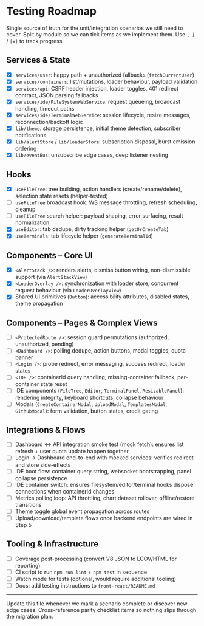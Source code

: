 # Testing Roadmap

Single source of truth for the unit/integration scenarios we still need to cover. Split by module so we can tick items as we implement them. Use `[ ]` / `[x]` to track progress.

## Services & State

- [x] `services/user`: happy path + unauthorized fallbacks (`fetchCurrentUser`)
- [x] `services/containers`: list/mutations, loader behaviour, payload validation
- [x] `services/api`: CSRF header injection, loader toggles, 401 redirect contract, JSON parsing fallbacks
- [x] `services/ide/FileSystemWebService`: request queueing, broadcast handling, timeout paths
- [x] `services/ide/TerminalWebService`: session lifecycle, resize messages, reconnection/backoff logic
- [x] `lib/theme`: storage persistence, initial theme detection, subscriber notifications
- [x] `lib/alertStore` / `lib/loaderStore`: subscription disposal, burst emission ordering
- [x] `lib/eventBus`: unsubscribe edge cases, deep listener nesting

## Hooks

- [x] `useFileTree`: tree building, action handlers (create/rename/delete), selection state resets (helper-tested)
- [ ] `useFileTree` broadcast hook: WS message throttling, refresh scheduling, cleanup
- [ ] `useFileTree` search helper: payload shaping, error surfacing, result normalization
- [x] `useEditor`: tab dedupe, dirty tracking helper (`getOrCreateTab`)
- [x] `useTerminals`: tab lifecycle helper (`generateTerminalId`)

## Components – Core UI

- [x] `<AlertStack />`: renders alerts, dismiss button wiring, non-dismissible support (via `AlertStackView`)
- [x] `<LoaderOverlay />`: synchronization with loader store, concurrent request behaviour (via `LoaderOverlayView`)
- [x] Shared UI primitives (`Button`): accessibility attributes, disabled states, theme propagation

## Components – Pages & Complex Views

- [ ] `<ProtectedRoute />`: session guard permutations (authorized, unauthorized, pending)
- [ ] `<Dashboard />`: polling dedupe, action buttons, modal toggles, quota banner
- [ ] `<Login />`: probe redirect, error messaging, success redirect, loader states
- [ ] `<IDE />`: containerId query handling, missing-container fallback, per-container state reset
- [ ] IDE components (`FileTree`, `Editor`, `TerminalPanel`, `ResizablePanel`): rendering integrity, keyboard shortcuts, collapse behaviour
- [ ] Modals (`CreateContainerModal`, `UploadModal`, `TemplatesModal`, `GithubModal`): form validation, button states, credit gating

## Integrations & Flows

- [ ] Dashboard ↔ API integration smoke test (mock fetch): ensures list refresh + user quota update happen together
- [ ] Login → Dashboard end-to-end with mocked services: verifies redirect and store side-effects
- [ ] IDE boot flow: container query string, websocket bootstrapping, panel collapse persistence
- [ ] IDE container switch: ensures filesystem/editor/terminal hooks dispose connections when containerId changes
- [ ] Metrics polling loop: API throttling, chart dataset rollover, offline/restore transitions
- [ ] Theme toggle global event propagation across routes
- [ ] Upload/download/template flows once backend endpoints are wired in Step 5

## Tooling & Infrastructure

- [ ] Coverage post-processing (convert V8 JSON to LCOV/HTML for reporting)
- [ ] CI script to run `npm run lint` + `npm test` in sequence
- [ ] Watch mode for tests (optional, would require additional tooling)
- [ ] Docs: add testing instructions to `front-react/README.md`

---

Update this file whenever we mark a scenario complete or discover new edge cases. Cross-reference parity checklist items so nothing slips through the migration plan.
